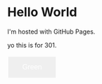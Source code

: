 
<html>
<head>
<style>
.button {
  border: none;
  color: white;
  padding: 15px 32px;
  text-align: center;
  text-decoration: none;
  display: inline-block;
  font-size: 16px;
  margin: 4px 2px;
  cursor: pointer;
}

.button1 {background-color: #04AA6D;} /* Green */
.button2 {background-color: #008CBA;} /* Blue */
</style>
</head>
<body>
<h1>Hello World</h1>
<p>I'm hosted with GitHub Pages.</p>
<p>yo this is for 301.</p>
<button class="button button1">Green</button>
</body>
</html>
